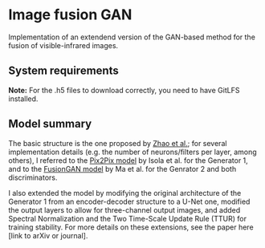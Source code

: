 # Image fusion GAN
Implementation of an extendend version of the GAN-based method for the fusion of visible-infrared images.

## System requirements

**Note:** For the .h5 files to download correctly, you need to have GitLFS installed.

## Model summary
The basic structure is the one proposed by [Zhao et al.](https://www.hindawi.com/journals/mpe/2020/3739040/); for several implementation details (e.g. the number of neurons/filters per layer, among others), I referred to the [Pix2Pix model](https://paperswithcode.com/paper/image-to-image-translation-with-conditional) by Isola et al. for the Generator 1, and to the [FusionGAN model](https://www.researchgate.net/publication/327393843_FusionGAN_A_generative_adversarial_network_for_infrared_and_visible_image_fusion) by Ma et al. for the Genrator 2 and both discriminators.

I also extended the model by modifying the original architecture of the Generator 1 from an encoder-decoder structure to a U-Net one, modified the output layers to allow for three-channel output images, and added Spectral Normalization and the Two Time-Scale Update Rule (TTUR) for training stability. For more details on these extensions, see the paper here [link to arXiv or journal].
